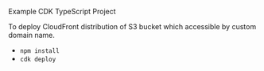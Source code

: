 Example CDK TypeScript Project

To deploy CloudFront distribution of S3 bucket which accessible by custom domain name.

* `npm install`
* `cdk deploy`
